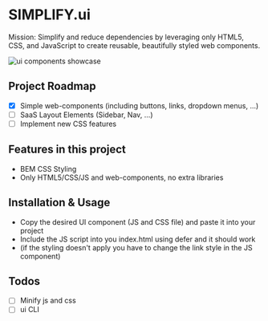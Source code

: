 # SIMPLIFY.ui

Mission: Simplify and reduce dependencies by leveraging only HTML5, CSS, and JavaScript to create reusable, beautifully styled web components.

![ui components showcase](https://github.com/TobiasGleiter/ui.tobiasgleiter.de/blob/main/img/showcase.png?raw=true)

## Project Roadmap

- [x] Simple web-components (including buttons, links, dropdown menus, ...)
- [ ] SaaS Layout Elements (Sidebar, Nav, ...)
- [ ] Implement new CSS features

## Features in this project

- BEM CSS Styling
- Only HTML5/CSS/JS and web-components, no extra libraries

## Installation & Usage

- Copy the desired UI component (JS and CSS file) and paste it into your project
- Include the JS script into you index.html using defer and it should work
- (if the styling doesn't apply you have to change the link style in the JS component)

## Todos

- [ ] Minify js and css
- [ ] ui CLI
